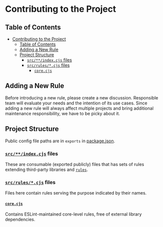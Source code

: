 # Contributing to the Project

## Table of Contents
- [Contributing to the Project](#contributing-to-the-project)
  - [Table of Contents](#table-of-contents)
  - [Adding a New Rule](#adding-a-new-rule)
  - [Project Structure](#project-structure)
    - [`src/**/index.cjs` files](#srcindexcjs-files)
    - [`src/rules/*.cjs` files](#srcrulescjs-files)
      - [`core.cjs`](#corecjs)

## Adding a New Rule

Before introducing a new rule, please create a new discussion. Responsible team
will evaluate your needs and the intention of its use cases. Since adding a new
rule will always affect multiple projects and bring additional maintenance
responsibility, we have to be picky about it.

## Project Structure

Public config file paths are in `exports` in
[package.json](package.json#exports).

### [`src/**/index.cjs`](./src/) files

These are consumable (exported publicly) files that has sets of rules extending
third-party libraries and [`rules`](./src/rules/).

### [`src/rules/*.cjs`](./src/rules/) files

Files here contain rules serving the purpose indicated by their names.

#### [`core.cjs`](./src/rules/core.cjs)

Contains ESLint-maintained core-level rules, free of external library
dependencies.

